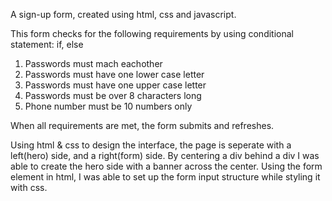A sign-up form, created using html, css and javascript.

This form checks for the following requirements by using conditional statement: if, else
1. Passwords must mach eachother
2. Passwords must have one lower case letter
3. Passwords must have one upper case letter
4. Passwords must be over 8 characters long
5. Phone number must be 10 numbers only

When all requirements are met, the form submits and refreshes.

Using html & css to design the interface, the page is seperate with a left(hero) side, and a right(form) side.
By centering a div behind a div I was able to create the hero side with a banner across the center.
Using the form element in html, I was able to set up the form input structure while styling it with css.

